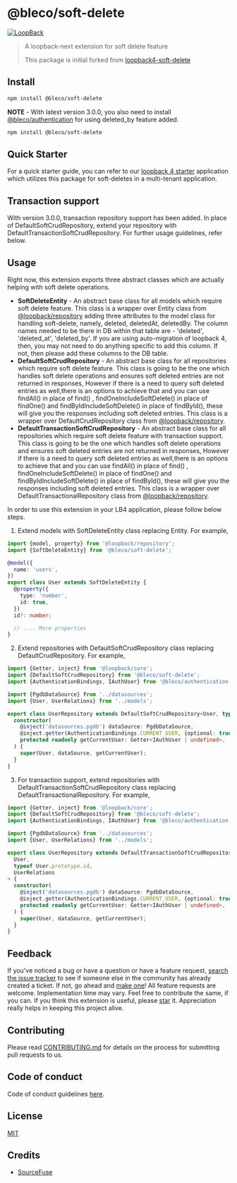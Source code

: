 # @bleco/soft-delete

[![LoopBack](<https://github.com/strongloop/loopback-next/raw/master/docs/site/imgs/branding/Powered-by-LoopBack-Badge-(blue)-@2x.png>)](http://loopback.io/)

> A loopback-next extension for soft delete feature
>
> This package is initial forked from [loopback4-soft-delete](https://github.com/sourcefuse/loopback4-soft-delete)

## Install

```sh
npm install @bleco/soft-delete
```

**NOTE** - With latest version 3.0.0, you also need to install
[@bleco/authentication](https://github.com/betaly/bleco/tree/master/packages/authentication) for using deleted_by
feature added.

```sh
npm install @bleco/soft-delete
```

## Quick Starter

For a quick starter guide, you can refer to our [loopback 4 starter](https://github.com/betaly/loopback4-starter)
application which utilizes this package for soft-deletes in a multi-tenant application.

## Transaction support

With version 3.0.0, transaction repository support has been added. In place of DefaultSoftCrudRepository, extend your
repository with DefaultTransactionSoftCrudRepository. For further usage guidelines, refer below.

## Usage

Right now, this extension exports three abstract classes which are actually helping with soft delete operations.

- **SoftDeleteEntity** - An abstract base class for all models which require soft delete feature. This class is a
  wrapper over Entity class from
  [@loopback/repository](https://github.com/strongloop/loopback-next/tree/master/packages/repository) adding three
  attributes to the model class for handling soft-delete, namely, deleted, deletedAt, deletedBy. The column names needed
  to be there in DB within that table are - 'deleted', 'deleted_at', 'deleted_by'. If you are using auto-migration of
  loopback 4, then, you may not need to do anything specific to add this column. If not, then please add these columns
  to the DB table.
- **DefaultSoftCrudRepository** - An abstract base class for all repositories which require soft delete feature. This
  class is going to be the one which handles soft delete operations and ensures soft deleted entries are not returned in
  responses, However if there is a need to query soft deleted entries as well,there is an options to achieve that and
  you can use findAll() in place of find() , findOneIncludeSoftDelete() in place of findOne() and
  findByIdIncludeSoftDelete() in place of findById(), these will give you the responses including soft deleted entries.
  This class is a wrapper over DefaultCrudRepository class from
  [@loopback/repository](https://github.com/strongloop/loopback-next/tree/master/packages/repository).
- **DefaultTransactionSoftCrudRepository** - An abstract base class for all repositories which require soft delete
  feature with transaction support. This class is going to be the one which handles soft delete operations and ensures
  soft deleted entries are not returned in responses, However if there is a need to query soft deleted entries as
  well,there is an options to achieve that and you can use findAll() in place of find() , findOneIncludeSoftDelete() in
  place of findOne() and findByIdIncludeSoftDelete() in place of findById(), these will give you the responses including
  soft deleted entries. This class is a wrapper over DefaultTransactionalRepository class from
  [@loopback/repository](https://github.com/strongloop/loopback-next/tree/master/packages/repository).

In order to use this extension in your LB4 application, please follow below steps.

1. Extend models with SoftDeleteEntity class replacing Entity. For example,

```ts
import {model, property} from '@loopback/repository';
import {SoftDeleteEntity} from '@bleco/soft-delete';

@model({
  name: 'users',
})
export class User extends SoftDeleteEntity {
  @property({
    type: 'number',
    id: true,
  })
  id?: number;

  // .... More properties
}
```

2. Extend repositories with DefaultSoftCrudRepository class replacing DefaultCrudRepository. For example,

```ts
import {Getter, inject} from '@loopback/core';
import {DefaultSoftCrudRepository} from '@bleco/soft-delete';
import {AuthenticationBindings, IAuthUser} from '@bleco/authentication';

import {PgdbDataSource} from '../datasources';
import {User, UserRelations} from '../models';

export class UserRepository extends DefaultSoftCrudRepository<User, typeof User.prototype.id, UserRelations> {
  constructor(
    @inject('datasources.pgdb') dataSource: PgdbDataSource,
    @inject.getter(AuthenticationBindings.CURRENT_USER, {optional: true})
    protected readonly getCurrentUser: Getter<IAuthUser | undefined>,
  ) {
    super(User, dataSource, getCurrentUser);
  }
}
```

3. For transaction support, extend repositories with DefaultTransactionSoftCrudRepository class replacing
   DefaultTransactionalRepository. For example,

```ts
import {Getter, inject} from '@loopback/core';
import {DefaultSoftCrudRepository} from '@bleco/soft-delete';
import {AuthenticationBindings, IAuthUser} from '@bleco/authentication';

import {PgdbDataSource} from '../datasources';
import {User, UserRelations} from '../models';

export class UserRepository extends DefaultTransactionSoftCrudRepository<
  User,
  typeof User.prototype.id,
  UserRelations
> {
  constructor(
    @inject('datasources.pgdb') dataSource: PgdbDataSource,
    @inject.getter(AuthenticationBindings.CURRENT_USER, {optional: true})
    protected readonly getCurrentUser: Getter<IAuthUser | undefined>,
  ) {
    super(User, dataSource, getCurrentUser);
  }
}
```

## Feedback

If you've noticed a bug or have a question or have a feature request,
[search the issue tracker](https://github.com/betaly/bleco/issues) to see if someone else in the community has already
created a ticket. If not, go ahead and [make one](https://github.com/betaly/bleco/issues/new/choose)! All feature
requests are welcome. Implementation time may vary. Feel free to contribute the same, if you can. If you think this
extension is useful, please [star](https://help.github.com/en/articles/about-stars) it. Appreciation really helps in
keeping this project alive.

## Contributing

Please read [CONTRIBUTING.md](https://github.com/betaly/bleco/blob/master/.github/CONTRIBUTING.md) for details on the
process for submitting pull requests to us.

## Code of conduct

Code of conduct guidelines [here](https://github.com/betaly/bleco/blob/master/.github/CODE_OF_CONDUCT.md).

## License

[MIT](LICENSE)

## Credits

- [SourceFuse](https://github.com/sourcefuse)
